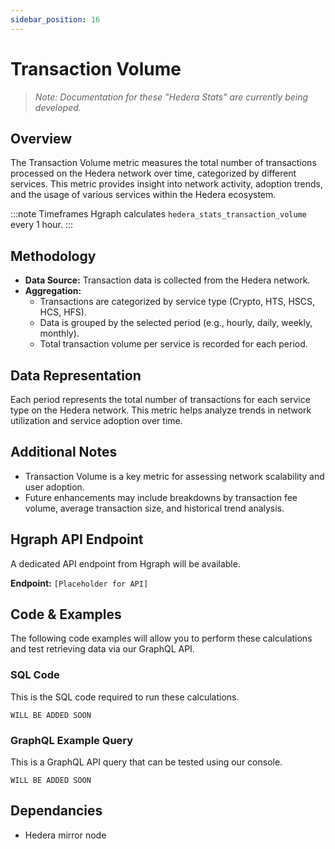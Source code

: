 ```yaml
---
sidebar_position: 16
---
```


# Transaction Volume

> *Note: Documentation for these "Hedera Stats" are currently being developed.*

## Overview
The Transaction Volume metric measures the total number of transactions processed on the Hedera network over time, categorized by different services. This metric provides insight into network activity, adoption trends, and the usage of various services within the Hedera ecosystem.

:::note Timeframes
Hgraph calculates `hedera_stats_transaction_volume` every 1 hour.
:::

## Methodology
- **Data Source:** Transaction data is collected from the Hedera network.
- **Aggregation:**
  - Transactions are categorized by service type (Crypto, HTS, HSCS, HCS, HFS).
  - Data is grouped by the selected period (e.g., hourly, daily, weekly, monthly).
  - Total transaction volume per service is recorded for each period.

## Data Representation
Each period represents the total number of transactions for each service type on the Hedera network. This metric helps analyze trends in network utilization and service adoption over time.

## Additional Notes
- Transaction Volume is a key metric for assessing network scalability and user adoption.
- Future enhancements may include breakdowns by transaction fee volume, average transaction size, and historical trend analysis.

## Hgraph API Endpoint
A dedicated API endpoint from Hgraph will be available.

**Endpoint:** `[Placeholder for API]`

## Code & Examples

The following code examples will allow you to perform these calculations and test retrieving data via our GraphQL API.

### SQL Code

This is the SQL code required to run these calculations.

```
WILL BE ADDED SOON
```

### GraphQL Example Query

This is a GraphQL API query that can be tested using our console.

```
WILL BE ADDED SOON
```

## Dependancies
* Hedera mirror node